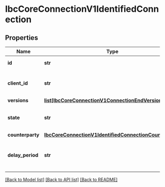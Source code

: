 # IbcCoreConnectionV1IdentifiedConnection

## Properties
Name | Type | Description | Notes
------------ | ------------- | ------------- | -------------
**id** | **str** | connection identifier. | [optional] 
**client_id** | **str** | client associated with this connection. | [optional] 
**versions** | [**list[IbcCoreConnectionV1ConnectionEndVersions]**](IbcCoreConnectionV1ConnectionEndVersions.md) |  | [optional] 
**state** | **str** | current state of the connection end. | [optional] [default to 'STATE_UNINITIALIZED_UNSPECIFIED']
**counterparty** | [**IbcCoreConnectionV1IdentifiedConnectionCounterparty**](IbcCoreConnectionV1IdentifiedConnectionCounterparty.md) |  | [optional] 
**delay_period** | **str** | delay period associated with this connection. | [optional] 

[[Back to Model list]](../README.md#documentation-for-models) [[Back to API list]](../README.md#documentation-for-api-endpoints) [[Back to README]](../README.md)


